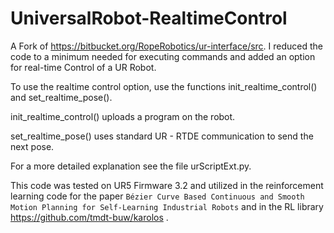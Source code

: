 # UniversalRobot-RealtimeControl
A Fork of https://bitbucket.org/RopeRobotics/ur-interface/src. I reduced the code to a minimum needed for executing commands and added an option for real-time Control of a UR Robot. 

To use the realtime control option, use the functions init_realtime_control() and set_realtime_pose().

init_realtime_control() uploads a program on the robot.

set_realtime_pose() uses standard UR - RTDE communication to send the next pose. 

For a more detailed explanation see the file urScriptExt.py.

This code was tested on UR5 Firmware 3.2 and utilized in the reinforcement learning code for the paper `Bézier Curve Based Continuous and Smooth Motion Planning for Self-Learning Industrial Robots` and in the RL library https://github.com/tmdt-buw/karolos .
